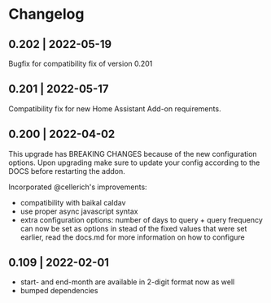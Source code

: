 # Changelog

## 0.202 | 2022-05-19
Bugfix for compatibility fix of version 0.201

## 0.201 | 2022-05-17
Compatibility fix for new Home Assistant Add-on requirements.

## 0.200 | 2022-04-02
This upgrade has BREAKING CHANGES because of the new configuration options.
Upon upgrading make sure to update your config according to the DOCS before restarting the addon.

Incorporated @cellerich's improvements:
- compatibility with baikal caldav 
- use proper async javascript syntax
- extra configuration options: number of days to query + query frequency can now be set as options in stead of the fixed values that were set earlier, read the docs.md for more information on how to configure

## 0.109 | 2022-02-01
- start- and end-month are available in 2-digit format now as well
- bumped dependencies